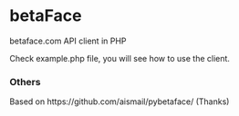 betaFace
===========

betaface.com API client in PHP

Check example.php file, you will see how to use the client.

<h3> Others </h3>
Based on https://github.com/aismail/pybetaface/ (Thanks)

